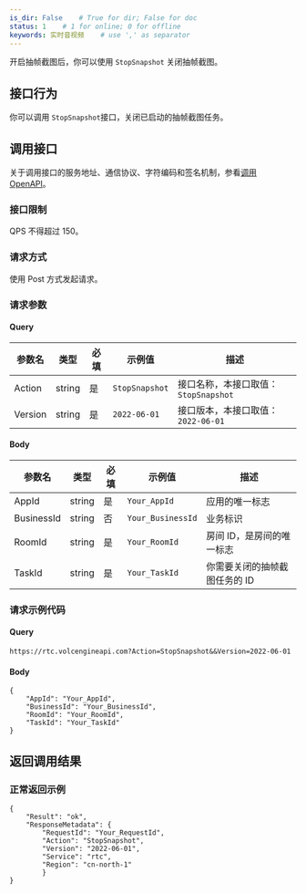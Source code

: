 ```yaml
---
is_dir: False    # True for dir; False for doc
status: 1    # 1 for online; 0 for offline
keywords: 实时音视频    # use ',' as separator
---
```


开启抽帧截图后，你可以使用 `StopSnapshot` 关闭抽帧截图。

## 接口行为

你可以调用 `StopSnapshot`接口，关闭已启动的抽帧截图任务。

## 调用接口

关于调用接口的服务地址、通信协议、字符编码和签名机制，参看[调用 OpenAPI](69828)。
### 接口限制

QPS 不得超过 150。

### 请求方式 

使用 Post 方式发起请求。

### 请求参数

#### Query

|参数名 |类型 |必填 |示例值 |描述 |
|---|---|---|---|---|
|Action |string |是 |`StopSnapshot` |接口名称，本接口取值：`StopSnapshot` |
|Version |string |是 |`2022-06-01` |接口版本，本接口取值：`2022-06-01` |

#### Body

|参数名 |类型 |必填 |示例值 |描述 |
|---|---|---|---|---|
|AppId |string |是 |`Your_AppId` |应用的唯一标志 |
|BusinessId |string |否 |`Your_BusinessId` |业务标识 |
|RoomId |string |是 |`Your_RoomId` |房间 ID，是房间的唯一标志 |
|TaskId |string |是 |`Your_TaskId` |你需要关闭的抽帧截图任务的 ID |

### 请求示例代码

#### Query

```
https://rtc.volcengineapi.com?Action=StopSnapshot&&Version=2022-06-01
```

#### Body

```
{
    "AppId": "Your_AppId",
    "BusinessId": "Your_BusinessId",
    "RoomId": "Your_RoomId",
    "TaskId": "Your_TaskId"
}
```

## 返回调用结果

### 正常返回示例

```
{
    "Result": "ok",
    "ResponseMetadata": {
        "RequestId": "Your_RequestId",
        "Action": "StopSnapshot",
        "Version": "2022-06-01",
        "Service": "rtc",
        "Region": "cn-north-1"
        }
}
```
